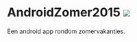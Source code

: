 # AndroidZomer2015 <img src="https://travis-ci.org/pspletinckx/AndroidZomer2015.svg?branch=master"/>
Een android app rondom zomervakanties.
